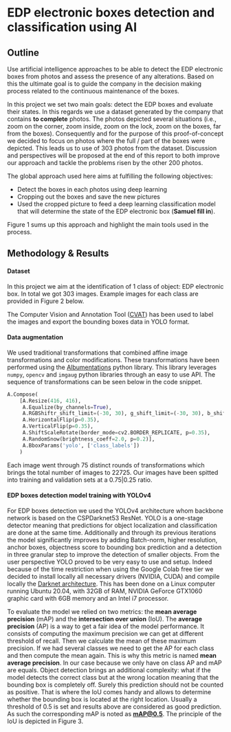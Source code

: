 # EDP electronic boxes detection and classification using AI



## Outline

Use artificial intelligence approaches to be able to detect the EDP electronic boxes from photos and assess the presence of any alterations. Based on this the ultimate goal is to guide the company in the decision making process related to the continuous maintenance of the boxes. 

In this project we set two main goals: detect the EDP boxes and evaluate their states. In this regards we use a dataset generated by the company that contains **to complete** photos. The photos depicted several situations (i.e., zoom on the corner, zoom inside, zoom on the lock, zoom on the boxes, far from the boxes). Consequently  and for the purpose of this proof-of-concept we decided to focus on photos where the full / part of the boxes were depicted. This leads us to use of 303 photos from the dataset. Discussion and perspectives will be proposed at the end of this report to both improve our approach and tackle the problems risen by the other 200 photos.

The global approach used here aims at fulfilling the following objectives:

- Detect the boxes in each photos using deep learning
- Cropping out the boxes and save the new pictures
- Used the cropped picture to feed a deep learning classification model that will determine the state of the EDP electronic box (**Samuel fill in**).

Figure 1 sums up this approach and highlight the main tools used in the process.



## Methodology & Results

#### Dataset

In this project we aim at the identification of 1 class of object: EDP electronic box. In total we got 303 images. Example images for each class are provided in Figure 2 below.



The Computer Vision and Annotation Tool ([CVAT](https://github.com/openvinotoolkit/cvat)) has been used to label the images and export the bounding boxes data in YOLO format.



#### Data augmentation

We used traditional transformations that combined affine image transformations and color modifications. These transformations have been performed using the [Albumentations](https://github.com/albumentations-team/albumentations) python library. This library leverages `numpy`, `opencv` and `imgaug` python libraries through an easy to use API. The sequence of transformations can be seen below in the code snippet.

```python
A.Compose(
    [A.Resize(416, 416),
     A.Equalize(by_channels=True),
     A.RGBShiftr_shift_limit=(-30, 30), g_shift_limit=(-30, 30), b_shift_limit=(-30, 30), p=0.25),
     A.HorizontalFlip(p=0.35),
     A.VerticalFlip(p=0.35),
     A.ShiftScaleRotate(border_mode=cv2.BORDER_REPLICATE, p=0.35),
     A.RandomSnow(brightness_coeff=2.0, p=0.2)],
     A.BboxParams('yolo', ['class_labels'])
    )
```

Each image went through 75 distinct rounds of transformations which brings the total number of images to 22725. Our images have been spitted into training and validation sets at a 0.75|0.25 ratio. 



#### EDP boxes detection model training with YOLOv4

For EDP boxes detection we used the YOLOv4 architecture whom backbone network is based on the CSPDarknet53 ResNet. YOLO is a one-stage detector meaning that predictions for object localization and classification are done at the same time. Additionally and through its previous iterations the model significantly improves by adding Batch-norm, higher resolution, anchor boxes, objectness score to bounding box prediction and a detection in three granular step to improve the detection of smaller objects. From the user perspective YOLO proved to be very easy to use and setup. Indeed because of the time restriction when using the Google Colab free tier we decided to install locally all necessary drivers (NVIDIA, CUDA) and compile locally the [Darknet architecture](https://github.com/AlexeyAB/darknet). This has been done on a Linux computer running Ubuntu 20.04, with 32GB of RAM, NVIDIA GeForce GTX1060 graphic card with 6GB memory and an Intel i7 processor.

To evaluate the model we relied on two metrics: the **mean average precision** (mAP) and the **intersection over union** (IoU). The **average precision** (AP) is a way to get a fair idea of the model performance. It consists of computing the maximum precision we can get at different threshold of recall. Then we calculate the mean of these maximum precision. If we had several classes we need to get the AP for each class and then compute the mean again. This is why this metric is named **mean average precision**. In our case because we only have on class AP and mAP are equals. Object detection brings an additional complexity: what if the model detects the correct class but at the wrong location meaning that the bounding box is completely off. Surely this prediction should not be counted as positive. That is where the IoU comes handy and allows to determine whether the bounding box is located at the right location. Usually a threshold of 0.5 is set and results above are considered as good prediction. As such the corresponding mAP is noted as **mAP@0.5**. The principle of the IoU is depicted in Figure 3.